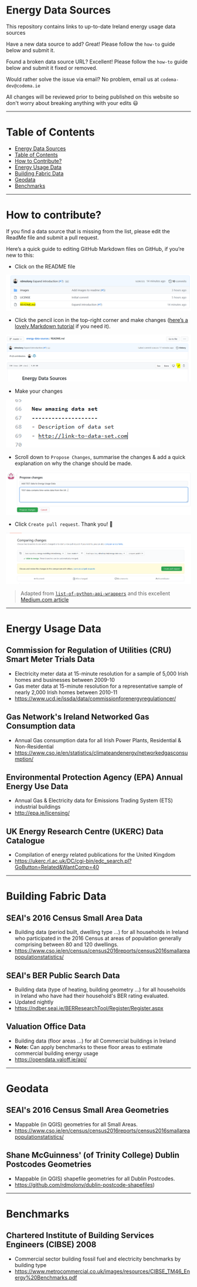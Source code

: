 Energy Data Sources
===================

This repository contains links to up-to-date Ireland energy usage data sources 

Have a new data source to add? Great! Please follow the `how-to` guide below and submit it.

Found a broken data source URL? Excellent! Please follow the `how-to` guide below and submit it fixed or removed.

Would rather solve the issue via email? No problem, email us at `codema-dev@codema.ie`

All changes will be reviewed prior to being published on this website so don't worry about breaking anything with your edits :smiley: 

---

Table of Contents
=================

<!--ts-->
   * [Energy Data Sources](#energy-data-sources)
   * [Table of Contents](#table-of-contents)
   * [How to Contribute?](#how-to-contribute)
   * [Energy Usage Data](#energy-usage-data)
   * [Building Fabric Data](#building-fabric-data)
   * [Geodata](#geodata)
   * [Benchmarks](#benchmarks)
<!--te-->

---

How to contribute?
==================

If you find a data source that is missing from the list, please edit the ReadMe file and submit a pull request. 

Here’s a quick guide to editing GitHub Markdown files on GitHub, if you’re new to this:

- Click on the README file

![Click README file](images/click-readme-file.PNG)

- Click the pencil icon in the top-right corner and make changes ([here’s a lovely Markdown tutorial](https://commonmark.org/help/tutorial/) if you need it). 

![Click README pencil](images/click-readme-pencil.PNG)

- Make your changes

![Make changes](images/proposed-changes-to-readme.PNG)

- Scroll down to `Propose Changes`, summarise the changes & add a quick explanation on why the change should be made.

![Propose changes](images/propose-changes.PNG)

- Click `Create pull request`. Thank you! 🎉

![Create pull request](images/create-pull-request.PNG)

> Adapted from [`list-of-python-api-wrappers`](https://github.com/discdiver/list-of-python-api-wrappers/blob/master/readme.md) and this excellent [Medium.com article](https://towardsdatascience.com/how-to-get-data-from-apis-with-python-dfb83fdc5b5b)

---

Energy Usage Data
=================

Commission for Regulation of Utilities (CRU) Smart Meter Trials Data
--------------------------------------------------------------------
- Electricity meter data at 15-minute resolution for a sample of 5,000 Irish homes and businesses between 2009-10
- Gas meter data at 15-minute resolution for a representative sample of nearly 2,000 Irish homes between 2010-11
- https://www.ucd.ie/issda/data/commissionforenergyregulationcer/

Gas Network's Ireland Networked Gas Consumption data
----------------------------------------------------
- Annual Gas consumption data for all Irish Power Plants, Residential & Non-Residential
- https://www.cso.ie/en/statistics/climateandenergy/networkedgasconsumption/

Environmental Protection Agency (EPA) Annual Energy Use Data
------------------------------------------------------------
- Annual Gas & Electricity data for Emissions Trading System (ETS) industrial buildings 
- http://epa.ie/licensing/

UK Energy Research Centre (UKERC) Data Catalogue   
------------------------------------------------
- Compilation of energy related publications for the United Kingdom
- https://ukerc.rl.ac.uk/DC/cgi-bin/edc_search.pl?GoButton=Related&WantComp=40

---

Building Fabric Data
====================

SEAI's 2016 Census Small Area Data
----------------------------------
- Building data (period built, dwelling type ...) for all households in Ireland who participated in the 2016 Census at areas of population generally comprising between 80 and 120 dwellings.
- https://www.cso.ie/en/census/census2016reports/census2016smallareapopulationstatistics/

SEAI's BER Public Search Data
-----------------------------
- Building data (type of heating, building geometry ...) for all households in Ireland who have had their household's BER rating evaluated.
- Updated nightly
- https://ndber.seai.ie/BERResearchTool/Register/Register.aspx

Valuation Office Data
---------------------
- Building data (floor areas ...) for all Commercial buildings in Ireland
- __Note:__ Can apply benchmarks to these floor areas to estimate commercial building energy usage
- https://opendata.valoff.ie/api/

---

Geodata
=======

SEAI's 2016 Census Small Area Geometries 
----------------------------------------
- Mappable (in QGIS) geometries for all Small Areas.
- https://www.cso.ie/en/census/census2016reports/census2016smallareapopulationstatistics/

Shane McGuinness' (of Trinity College) Dublin Postcodes Geometries
------------------------------------------------------------------
- Mappable (in QGIS) shapefile geometries for all Dublin Postcodes.
- https://github.com/rdmolony/dublin-postcode-shapefiles) 


---

Benchmarks
==========

Chartered Institute of Building Services Engineers (CIBSE) 2008
---------------------------------------------------------------
- Commercial sector building fossil fuel and electricity benchmarks by building type
- https://www.metrocommercial.co.uk/images/resources/CIBSE_TM46_Energy%20Benchmarks.pdf
